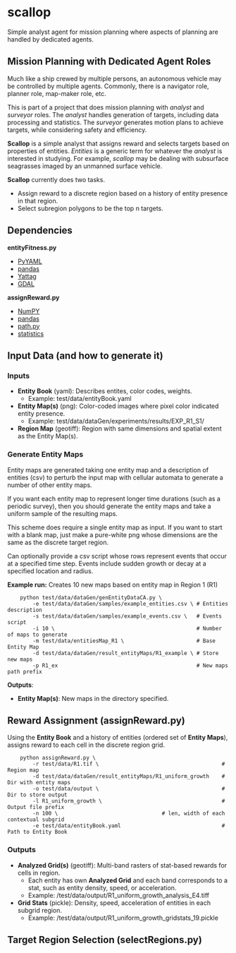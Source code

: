 # scallop
Simple analyst agent for mission planning where aspects of planning are handled by dedicated agents.

## Mission Planning with Dedicated Agent Roles

Much like a ship crewed by multiple persons, an autonomous vehicle may be controlled by multiple agents.
Commonly, there is a navigator role, planner role, map-maker role, etc. 

This is part of a project that does mission planning with _analyst_ and _surveyor_ roles.
The _analyst_ handles generation of targets, including data processing and statistics. 
The _surveyor_ generates motion plans to achieve targets, while considering safety and efficiency. 

**Scallop** is a simple analyst that assigns reward and selects targets based on properties of entities.
_Entities_ is a generic term for whatever the _analyst_ is interested in studying.
For example, _scallop_ may be dealing with subsurface seagrasses imaged by an unmanned surface vehicle.

**Scallop** currently does two tasks.
- Assign reward to a discrete region based on a history of entity presence in that region.
- Select subregion polygons to be the top n targets.

## Dependencies

**entityFitness.py**
- [PyYAML](pyyaml.org)
- [pandas](pandas.pydata.org)
- [Yattag](www.yattag.org)
- [GDAL](pypi.org/project/GDAL)

**assignReward.py**
- [NumPY](www.numpy.org)
- [pandas](pandas.pydata.org)
- [path.py](pypi.org/project/path.py)
- [statistics](docs.python.org/3/library/statistics.html)


## Input Data (and how to generate it)

### Inputs

- **Entity Book** (yaml): Describes entites, color codes, weights.  
    - Example: test/data/entityBook.yaml
- **Entity Map(s)** (png): Color-coded images where pixel color indicated entity presence. 
    - Example: test/data/dataGen/experiments/results/EXP_R1_S1/
- **Region Map** (geotiff): Region with same dimensions and spatial extent as the Entity Map(s).

### Generate Entity Maps

Entity maps are generated taking one entity map and a description of entities (csv) to perturb 
the input map with cellular automata to generate a number of other entity maps.

If you want each entity map to represent longer time durations (such as a periodic survey),
then you should generate the entity maps and take a uniform sample of the resulting maps.

This scheme does require a single entity map as input. If you want to start with a blank map,
just make a pure-white png whose dimensions are the same as the discrete target region.

Can optionally provide a csv script whose rows represent events that occur at a specified time step.
Events include sudden growth or decay at a specified location and radius. 

**Example run:** Creates 10 new maps based on entity map in Region 1 (R1)

        python test/data/dataGen/genEntityDataCA.py \
            -e test/data/dataGen/samples/example_entities.csv \ # Entities description 
            -s test/data/dataGen/samples/example_events.csv \   # Events script
            -i 10 \                                             # Number of maps to generate
            -m test/data/entitiesMap_R1 \                       # Base Entity Map
            -d test/data/dataGen/result_entityMaps/R1_example \ # Store new maps
            -p R1_ex                                            # New maps path prefix

**Outputs**:
- **Entity Map(s)**: New maps in the directory specified.

## Reward Assignment (assignReward.py)
Using the **Entity Book** and a history of entities (ordered set of **Entity Maps**), 
assigns reward to each cell in the discrete region grid. 

        python assignReward.py \
            -r test/data/R1.tif \                                       # Region map
            -d test/data/dataGen/result_entityMaps/R1_uniform_growth    # Dir with entity maps
            -o test/data/output \                                       # Dir to store output
            -l R1_uniform_growth \                                      # Output file prefix
            -n 100 \                                 # len, width of each contextual subgrid
            -e test/data/entityBook.yaml                                # Path to Entity Book

### Outputs
- **Analyzed Grid(s)** (geotiff): Multi-band rasters of stat-based rewards for cells in region.
    - Each entity has own **Analyzed Grid** and each band corresponds to a stat, such as entity density, speed, or acceleration.
    - Example: /test/data/output/R1_uniform_growth_analysis_E4.tiff
- **Grid Stats** (pickle): Density, speed, acceleration of entities in each subgrid region.
    - Example: /test/data/output/R1_uniform_growth_gridstats_19.pickle 

## Target Region Selection (selectRegions.py)

